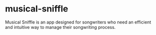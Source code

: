 # musical-sniffle
Musical Sniffle is an app designed for songwriters who need an efficient and intuitive way to manage their
songwriting process.

